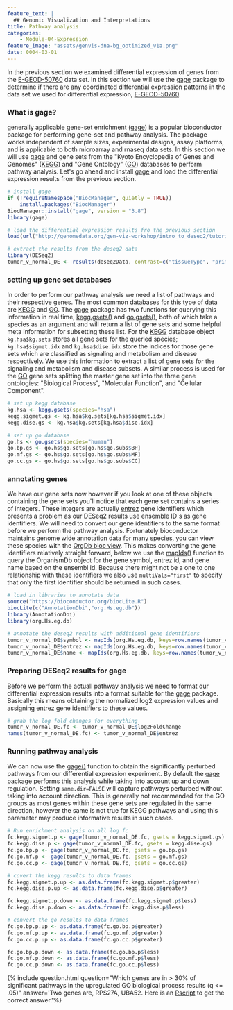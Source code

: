 ```yaml
---
feature_text: |
  ## Genomic Visualization and Interpretations
title: Pathway analysis
categories:
    - Module-04-Expression
feature_image: "assets/genvis-dna-bg_optimized_v1a.png"
date: 0004-03-01
---
```


In the previous section we examined differential expression of genes from the [E-GEOD-50760](https://www.ncbi.nlm.nih.gov/pubmed/25049118) data set. In this section we will use the [gage](https://bioconductor.org/packages/release/bioc/html/gage.html) package to determine if there are any coordinated differential expression patterns in the data set we used for differential expression,  [E-GEOD-50760](https://www.ncbi.nlm.nih.gov/pubmed/25049118).

### What is gage?
generally applicable gene-set enrichment ([gage](https://bioconductor.org/packages/release/bioc/html/gage.html)) is a popular bioconductor package for performing gene-set and pathway analysis. The package works independent of sample sizes, experimental designs, assay platforms, and is applicable to both microarray and rnaseq data sets. In this section we will use [gage](https://bioconductor.org/packages/release/bioc/html/gage.html) and gene sets from the "Kyoto Encyclopedia of Genes and Genomes" ([KEGG](http://www.kegg.jp/)) and "Gene Ontology" ([GO](http://www.geneontology.org/)) databases to perform pathway analysis. Let's go ahead and install [gage](https://bioconductor.org/packages/release/bioc/html/gage.html) and load the differential expression results from the previous section.

```R
# install gage
if (!requireNamespace("BiocManager", quietly = TRUE))
    install.packages("BiocManager")
BiocManager::install("gage", version = "3.8")
library(gage)

# load the differential expression results fro the previous section
load(url("http://genomedata.org/gen-viz-workshop/intro_to_deseq2/tutorial/deseq2Data_v1.RData"))

# extract the results from the deseq2 data
library(DESeq2)
tumor_v_normal_DE <- results(deseq2Data, contrast=c("tissueType", "primary colorectal cancer", "normal-looking surrounding colonic epithelium"))
```

### setting up gene set databases
In order to perform our pathway analysis we need a list of pathways and their respective genes. The most common databases for this type of data are [KEGG](http://www.kegg.jp/) and [GO](http://www.geneontology.org/). The [gage](https://bioconductor.org/packages/release/bioc/html/gage.html) package has two functions for querying this information in real time, [kegg.gsets()](https://www.rdocumentation.org/packages/gage/versions/2.22.0/topics/kegg.gsets) and [go.gsets()](https://www.rdocumentation.org/packages/gage/versions/2.22.0/topics/go.gsets), both of which take a species as an argument and will return a list of gene sets and some helpful meta information for subsetting these list. For the [KEGG](http://www.kegg.jp/) database object `kg.hsa$kg.sets` stores all gene sets for the queried species; `kg.hsa$sigmet.idx` and `kg.hsa$dise.idx` store the indices for those gene sets which are classified as signaling and metabolism and disease respectively. We use this information to extract a list of gene sets for the signaling and metabolism and disease subsets. A similar process is used for the [GO](http://www.geneontology.org/) gene sets splitting the master gene set into the three gene ontologies: "Biological Process", "Molecular Function", and "Cellular Component".

```R
# set up kegg database
kg.hsa <- kegg.gsets(species="hsa")
kegg.sigmet.gs <- kg.hsa$kg.sets[kg.hsa$sigmet.idx]
kegg.dise.gs <- kg.hsa$kg.sets[kg.hsa$dise.idx]

# set up go database
go.hs <- go.gsets(species="human")
go.bp.gs <- go.hs$go.sets[go.hs$go.subs$BP]
go.mf.gs <- go.hs$go.sets[go.hs$go.subs$MF]
go.cc.gs <- go.hs$go.sets[go.hs$go.subs$CC]
```

### annotating genes
We have our gene sets now however if you look at one of these objects containing the gene sets you'll notice that each gene set contains a series of integers. These integers are actually [entrez](https://www.ncbi.nlm.nih.gov/gquery/) gene identifiers which presents a problem as our DESeq2 results use ensemble ID's as gene identifiers. We will need to convert our gene identifiers to the same format before we perform the pathway analysis. Fortunately bioconductor maintains genome wide annotation data for many species, you can view these species with the [OrgDb bioc view](https://bioconductor.org/packages/release/BiocViews.html#___OrgDb). This makes converting the gene identifiers relatively straight forward, below we use the [mapIds()](https://www.rdocumentation.org/packages/OrganismDbi/versions/1.14.1/topics/MultiDb-class) function to query the OrganismDb object for the gene symbol, entrez id, and gene name based on the ensembl id. Because there might not be a one to one relationship with these identifiers we also use `multiVals="first"` to specify that only the first identifier should be returned in such cases.

```R
# load in libraries to annotate data
source("https://bioconductor.org/biocLite.R")
biocLite(c("AnnotationDbi","org.Hs.eg.db"))
library(AnnotationDbi)
library(org.Hs.eg.db)

# annotate the deseq2 results with additional gene identifiers
tumor_v_normal_DE$symbol <- mapIds(org.Hs.eg.db, keys=row.names(tumor_v_normal_DE), column="SYMBOL", keytype="ENSEMBL", multiVals="first")
tumor_v_normal_DE$entrez <- mapIds(org.Hs.eg.db, keys=row.names(tumor_v_normal_DE), column="ENTREZID", keytype="ENSEMBL", multiVals="first")
tumor_v_normal_DE$name <- mapIds(org.Hs.eg.db, keys=row.names(tumor_v_normal_DE), column="GENENAME", keytype="ENSEMBL", multiVals="first")
```

### Preparing DESeq2 results for gage
Before we perform the actuall pathway analysis we need to format our differential expression results into a format suitable for the [gage]() package. Basically this means obtaining the normalized log2 expression values and assigning entrez gene identifiers to these values.

```R
# grab the log fold changes for everything
tumor_v_normal_DE.fc <- tumor_v_normal_DE$log2FoldChange
names(tumor_v_normal_DE.fc) <- tumor_v_normal_DE$entrez
```

### Running pathway analysis
We can now use the [gage()](https://www.rdocumentation.org/packages/gage/versions/2.22.0/topics/gage) function to obtain the significantly perturbed pathways from our differential expression experiment. By default the [gage](https://bioconductor.org/packages/release/bioc/html/gage.html) package performs this analysis while taking into account up and down regulation. Setting `same.dir=FALSE` will capture pathways perturbed without taking into account direction. This is generally not recommended for the GO groups as most genes within these gene sets are regulated in the same direction, however the same is not true for KEGG pathways and using this parameter may produce informative results in such cases.

```R
# Run enrichment analysis on all log fc
fc.kegg.sigmet.p <- gage(tumor_v_normal_DE.fc, gsets = kegg.sigmet.gs)
fc.kegg.dise.p <- gage(tumor_v_normal_DE.fc, gsets = kegg.dise.gs)
fc.go.bp.p <- gage(tumor_v_normal_DE.fc, gsets = go.bp.gs)
fc.go.mf.p <- gage(tumor_v_normal_DE.fc, gsets = go.mf.gs)
fc.go.cc.p <- gage(tumor_v_normal_DE.fc, gsets = go.cc.gs)

# covert the kegg results to data frames
fc.kegg.sigmet.p.up <- as.data.frame(fc.kegg.sigmet.p$greater)
fc.kegg.dise.p.up <- as.data.frame(fc.kegg.dise.p$greater)

fc.kegg.sigmet.p.down <- as.data.frame(fc.kegg.sigmet.p$less)
fc.kegg.dise.p.down <- as.data.frame(fc.kegg.dise.p$less)

# convert the go results to data frames
fc.go.bp.p.up <- as.data.frame(fc.go.bp.p$greater)
fc.go.mf.p.up <- as.data.frame(fc.go.mf.p$greater)
fc.go.cc.p.up <- as.data.frame(fc.go.cc.p$greater)

fc.go.bp.p.down <- as.data.frame(fc.go.bp.p$less)
fc.go.mf.p.down <- as.data.frame(fc.go.mf.p$less)
fc.go.cc.p.down <- as.data.frame(fc.go.cc.p$less)
```

{% include question.html question="Which genes are in > 30% of significant pathways in the upregulated GO biological process results (q <= .05)" answer='Two genes are, RPS27A, UBA52. Here is an <a href="http://genviz.org/assets/pathway_analysis/exercise1/exercise1_pathway_analysis.R">Rscript</a> to get the correct answer.'%}
